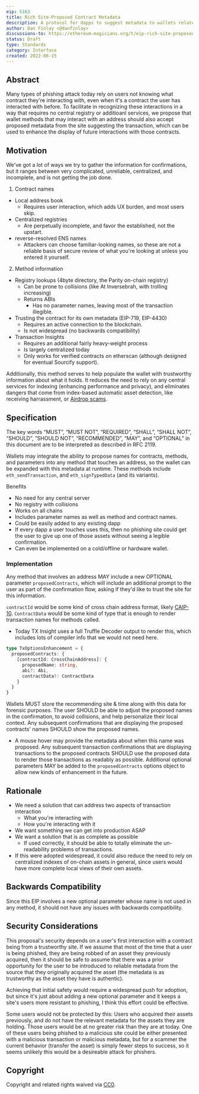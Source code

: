 ```yaml
---
eip: 5163
title: Rich Site-Proposed Contract Metadata
description: A protocol for dapps to suggest metadata to wallets related to relevant contracts.
author: Dan Finlay <@danfinlay>
discussions-to: https://ethereum-magicians.org/t/eip-rich-site-proposed-contract-metadata/9635
status: Draft
type: Standards
category: Interface
created: 2022-06-15
---
```


## Abstract

Many types of phishing attack today rely on users not knowing what contract they're interacting with, even when it's a contract the user has interacted with before. To facilitate in recognizing these interactions in a way that requires no central registry or additioanl services, we propose that wallet methods that may interact with an address should also accept proposed metadata from the site suggesting the transaction, which can be used to enhance the display of future interactions with those contracts.

## Motivation

We've got a lot of ways we try to gather the information for confirmations, but it ranges between very complicated, unreliable, centralized, and incomplete, and is not getting the job done.
1. Contract names
  - Local address book
    - Requires user interaction, which adds UX burden, and most users skip.
  - Centralized registries
    - Are perpetually incomplete, and favor the established, not the upstart.
   - reverse-resolved ENS names
     - Attackers can choose familiar-looking names, so these are not a reliable basis of secure review of what you're looking at unless you entered it yourself.
2. Method information
  - Registry lookups (4byte directory, the Parity on-chain registry)
    - Can be prone to collisions (like At Inversebrah, with trolling increasing)
    - Returns ABIs
      - Has no parameter names, leaving most of the transaction illegible.
  - Trusting the contract for its own metadata (EIP-719, EIP-4430)
    - Requires an active connection to the blockchain.
    - Is not widespread (no backwards compatibility)
  - Transaction Insights
    - Requires an additional fairly heavy-weight process
    - Is largely centralized today
    - Only works for verified contracts on etherscan (although designed for eventual Sourcify support).

Additionally, this method serves to help populate the wallet with trustworthy information about what it holds. It reduces the need to rely on any central services for indexing (enhancing performance and privacy), and eliminates dangers that come from index-based automatic asset detection, like receiving harrassment, or [Airdrop scams](https://medium.com/metamask/phisher-watch-airdrop-scams-82eea95d9b2a).

## Specification
The key words “MUST”, “MUST NOT”, “REQUIRED”, “SHALL”, “SHALL NOT”, “SHOULD”, “SHOULD NOT”, “RECOMMENDED”, “MAY”, and “OPTIONAL” in this document are to be interpreted as described in RFC 2119.

Wallets may integrate the ability to propose names for contracts, methods, and parameters into any method that touches an address, so the wallet can be expanded with this metadata at runtime. These methods include `eth_sendTransaction`, and `eth_signTypedData` (and its variants).

Benefits
  - No need for any central server
  - No registry with collisions
  - Works on all chains
  - Includes parameter names as well as method and contract names.
  - Could be easily added to any existing dapp
  - If every dapp a user touches uses this, then no phishing site could get the user to give up one of those assets without seeing a legible confirmation.
  - Can even be implemented on a cold/offline or hardware wallet.

### Implementation
Any method that involves an address MAY include a new OPTIONAL parameter `proposedContracts`, which will include an additional prompt to the user as part of the confirmation flow, asking if they'd like to trust the site for this information.

`contractId` would be some kind of cross chain address format, likely [CAIP-10](https://github.com/ChainAgnostic/CAIPs/blob/master/CAIPs/caip-10.md).
`ContractData` would be some kind of type that is enough to render transaction names for methods called.
  - Today TX Insight uses a full Truffle Decoder output to render this, which includes lots of compiler info that we would not need here.
```typescript
type TxOptionsEnhancement = {
  proposedContracts: {
    [contractId: CrossChainAddress]: {
      proposedName: string,
      abi?: Abi,
      contractData?: ContractData
    }
  }
}
```
Wallets MUST store the recommending site & time along with this data for forensic purposes.
The user SHOULD be able to adjust the proposed names in the confirmation, to avoid collisions, and help personalize their local context.
Any subsequent confirmations that are displaying the proposed contracts' names SHOULD show the proposed names.
  - A mouse hover may provide the metadata about when this name was proposed.
Any subsequent transaction confirmations that are displaying transactions to the proposed contracts SHOULD use the proposed data to render those transactions as readably as possible.
Additional optional parameters MAY be added to the `proposedContracts` options object to allow new kinds of enhancement in the future.

## Rationale
- We need a solution that can address two aspects of transaction interaction
  - What you're interacting with
  - How you're interacting with it
- We want something we can get into production ASAP
- We want a solution that is as complete as possible
  - If used correctly, it should be able to totally eliminate the un-readability problems of transactions.
- If this were adopted widespread, it could also reduce the need to rely on centralized indexes of on-chain assets in general, since users would have more complete local views of their own assets.

## Backwards Compatibility
Since this EIP involves a new optional parameter whose name is not used in any method, it should not have any issues with backwards compatibility.

## Security Considerations
This proposal's security depends on a user's first interaction with a contract being from a trustworthy site. If we assume that most of the time that a user is being phished, they are being robbed of an asset they previously acquired, then it should be safe to assume that there was a prior opportunity for the user to be introduced to reliable metadata from the source that they originally acquired the asset (the metadata is as trustworthy as the asset they have is authentic).

Achieving that initial safety would require a widespread push for adoption, but since it's just about adding a new optional parameter and it keeps a site's users more resistant to phishing, I think this effort could be effective.

Some users would not be protected by this: Users who acquired their assets previously, and do not have the relevant metadata for the assets they are holding. Those users would be at no greater risk than they are at today. One of these users being phished to a malicious site could be either presented with a malicious transaction or malicious metadata, but for a scammer the current behavior (transfer the asset) is simply fewer steps to success, so it seems unlikely this would be a desireable attack for phishers.

## Copyright
Copyright and related rights waived via [CC0](../LICENSE.md).
